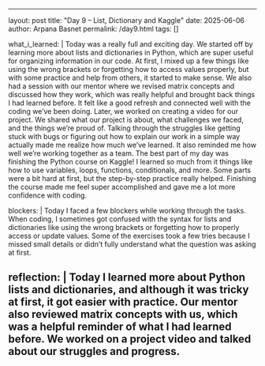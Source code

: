 
---
layout: post
title: "Day 9 – List, Dictionary and Kaggle"
date: 2025-06-06
author: Arpana Basnet
permalink: /day9.html
tags: []

what_i_learned: |
  Today was a really full and exciting day. We started off by learning more about lists and dictionaries in Python, which are super useful for organizing information in our code. At first, I mixed up a few things like using the wrong brackets or forgetting how to access values properly, but with some practice and help from others, it started to make sense. We also had a session with our mentor where we revised matrix concepts and discussed how they work, which was really helpful and brought back things I had learned before. It felt like a good refresh and connected well with the coding we’ve been doing.
  Later, we worked on creating a video for our project. We shared what our project is about, what challenges we faced, and the things we’re proud of. Talking through the struggles like getting stuck with bugs or figuring out how to explain our work in a simple way actually made me realize how much we’ve learned. It also reminded me how well we’re working together as a team.
  The best part of my day was finishing the Python course on Kaggle! I learned so much from it things like how to use variables, loops, functions, conditionals, and more. Some parts were a bit hard at first, but the step-by-step practice really helped. Finishing the course made me feel super accomplished and gave me a lot more confidence with coding.

blockers: |
  Today I faced a few blockers while working through the tasks. When coding, I sometimes got confused with the syntax for lists and dictionaries like using the wrong brackets or forgetting how to properly access or update values. Some of the exercises took a few tries because I missed small details or didn’t fully understand what the question was asking at first.

reflection: |
  Today I learned more about Python lists and dictionaries, and although it was tricky at first, it got easier with practice. Our mentor also reviewed matrix concepts with us, which was a helpful reminder of what I had learned before. We worked on a project video and talked about our struggles and progress.
---
